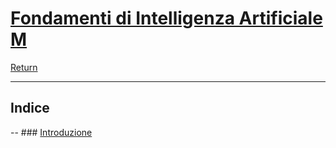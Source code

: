 # [Fondamenti di Intelligenza Artificiale M](https://www.unibo.it/it/studiare/dottorati-master-specializzazioni-e-altra-formazione/insegnamenti?codiceMateria=72938&annoAccademico=2024&codiceCorso=5826&single=True&search=True)


[Return](../../README.md)

---

## Indice

-- ### [Introduzione](./01.Introduzione.md)